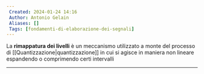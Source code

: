 ```yaml
---
 Created: 2024-01-24 14:16
 Author: Antonio Gelain
 Aliases: []
 Tags: [fondamenti-di-elaborazione-dei-segnali]
---
```


La **rimappatura dei livelli** è un meccanismo utilizzato a monte del processo di [[Quantizzazione|quantizzazione]] in cui si agisce in maniera non lineare espandendo o comprimendo certi intervalli

---

